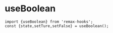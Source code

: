# useBoolean

```
import {useBoolean} from 'remax-hooks';
const {state,setTure,setFalse} = useBoolean();
```
